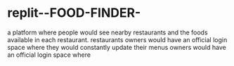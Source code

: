 # replit--FOOD-FINDER-
a  platform where people would see nearby restaurants and the foods available in each restaurant. restaurants owners would have an official login space where they would constantly update their menus  owners would have an official login space where   
